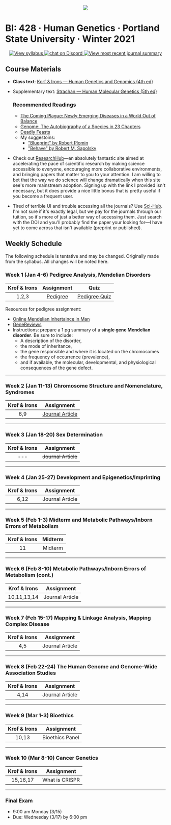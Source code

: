 <p align="center">
  <a title="Join BI: 428 Discord Server 🥳" href="https://discord.gg/VNcNWddVKZ">
  <img src="../assets/images/bi-428.ico" />
  </a>
</p>

# BI: 428 · Human Genetics · Portland State University · Winter 2021

 <p align="center">
    <a href="Human-Genetics-W21.pdf">
    <img title="View syllabus" src="https://img.shields.io/badge/BI: 428-Syllabus (updated 12/29)-informational?logo=adobe-acrobat-reader" >
    </a>
    <a href="https://discord.gg/VNcNWddVKZ">
  <img title="Join BI: 428 Discord Server 🥳" src="https://img.shields.io/discord/790762936234147860?logo=discord"
   alt="chat on Discord">
    </a>
     <a href="week-2.pdf">
    <img title="View most recent journal summary" src="https://img.shields.io/badge/Journal Summary-Week 2 Done-sucess?logo=latex" >
    </a>
</p>

## **Course Materials**

- **Class text**: [Korf & Irons &mdash; Human Genetics and Genomics (4th ed)](https://1lib.us/book/2655250/afad73)
- Supplementary text: [Strachan &mdash; Human Molecular Genetics (5th ed)](https://1lib.us/book/5278782/fea561)

  ### Recommended Readings

  - [The Coming Plague: Newly Emerging Diseases in a World Out of Balance](https://1lib.us/book/3501748/56b790)
  - [Genome: The Autobiography of a Species in 23 Chapters](https://1lib.us/book/5281757/8db11f)
  - [Deadly Feasts](https://1lib.us/book/4793719/852983)
  - My suggestoins:
    - ["Blueprint" by Robert Plomin](https://a.co/1x0c9VX)
    - ["Behave" by Robert M. Sapolsky](https://a.co/4YYOFBh)

- Check out [ResearchHub](https://www.researchhub.com/referral/e83718f2-d378-474c-be30-a0e701b775f9)&mdash;an absolutely fantastic site aimed at accelerating the pace of scientific research by making science accessible to everyone, encouraging more collaborative environments, and bringing papers that matter to you to your attention. I am willing to bet that the way we do science will change dramatically when this site see's more mainstream adoption. Signing up with the link I provided isn't necessary, but it does provide a nice little bonus that is pretty useful if you become a frequent user.

- Tired of terrible UI and trouble accessing all the journals? Use [Sci-Hub](https://sci-hub.se/). I'm not sure if it's exactly legal, but we pay for the journals through our tuition, so it's more of just a better way of accessing them. Just search with the DOI and you'll probably find the paper your looking for&mdash;I have yet to come across that isn't available (preprint or published).

## **Weekly Schedule**

The following schedule is tentative and may be changed. Originally made from the syllabus. All changes will be noted here.

### **Week 1** (Jan 4-6) **Pedigree Analysis, Mendelian Disorders**

| Krof & Irons |                  Assignment                   |                Quiz                |
| :----------: | :-------------------------------------------: | :--------------------------------: |
|    1,2,3     | [Pedigree](pedigree.pdf "View my submission") | [Pedigree Quiz](pedigree-quiz.pdf) |

Resources for pedigree assignment:

- [Online Mendelian Inhertaince in Man](https://omim.org/)
- [GeneReviews](https://www.ncbi.nlm.nih.gov/books/NBK1116/)
- Instructions: prepare a 1 pg summary of a **single gene Mendelian disorder**. Be sure to include:
  - A description of the disorder,
  - the mode of inheritance,
  - the gene responsible and where it is located on the chromosomes
  - the frequency of occurrence (prevalence),
  - and if available, the molecular, developmental, and physiological consequences of the gene defect.

---

### **Week 2** (Jan 11-13) **Chromosome Structure and Nomenclature, Syndromes**

| Krof & Irons |          Assignment           |
| :----------: | :---------------------------: |
|     6,9      | [Journal Article](week-2.pdf) |

---

### **Week 3** (Jan 18-20) **Sex Determination**

| Krof & Irons |    Assignment    |
| :----------: | :--------------: |
|     ---      | ~~Journal Article~~ |

---

### **Week 4** (Jan 25-27) **Development and Epigenetics/Imprinting**

| Krof & Irons |   Assignment    |
| :----------: | :-------------: |
|     6,12     | Journal Article |

---

### **Week 5** (Feb 1-3) **Midterm and Metabolic Pathways/Inborn Errors of Metabolism**

| Krof & Irons | Midterm |
| :----------: | :-----: |
|      11      | Midterm |

---

### **Week 6** (Feb 8-10) **Metabolic Pathways/Inborn Errors of Metabolism (cont.)**

| Krof & Irons |   Assignment    |
| :----------: | :-------------: |
| 10,11,13,14  | Journal Article |

---

### **Week 7** (Feb 15-17) **Mapping &amp; Linkage Analysis, Mapping Complex Disease**

| Krof & Irons |   Assignment    |
| :----------: | :-------------: |
|     4,5      | Journal Article |

---

### **Week 8** (Feb 22-24) **The Human Genome and Genome-Wide Association Studies**

| Krof & Irons |   Assignment    |
| :----------: | :-------------: |
|     4,14     | Journal Article |

---

### **Week 9** (Mar 1-3) **Bioethics**

| Krof & Irons |   Assignment    |
| :----------: | :-------------: |
|    10,13     | Bioethics Panel |

---

### **Week 10** (Mar 8-10) **Cancer Genetics**

| Krof & Irons |   Assignment   |
| :----------: | :------------: |
|   15,16,17   | What is CRISPR |

---

### **Final Exam**

- 9:00 am Monday (3/15)
- Due: Wednesday (3/17) by 6:00 pm
